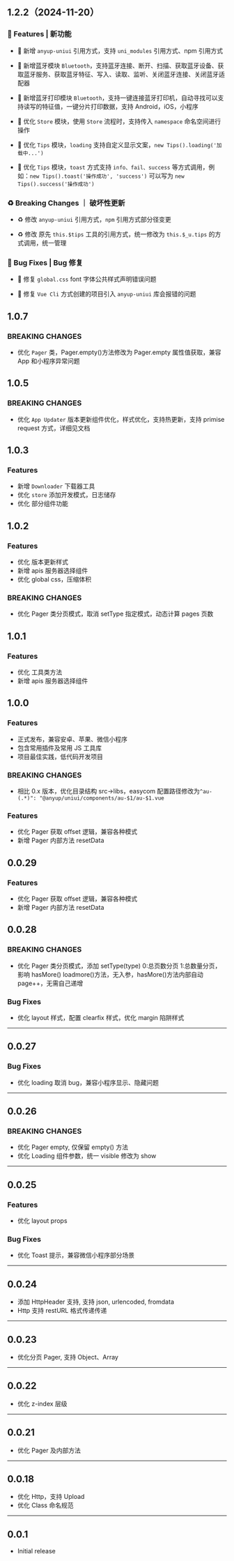 ## 1.2.2（2024-11-20）

### 🚀 Features | 新功能

- 🚀 新增 `anyup-uniui` 引用方式，支持 `uni_modules` 引用方式、npm 引用方式

- 🚀 新增蓝牙模块 `Bluetooth`，支持蓝牙连接、断开、扫描、获取蓝牙设备、获取蓝牙服务、获取蓝牙特征、写入、读取、监听、关闭蓝牙连接、关闭蓝牙适配器
- 🚀 新增蓝牙打印模块 `Bluetooth`，支持一键连接蓝牙打印机，自动寻找可以支持读写的特征值，一键分片打印数据，支持 Android，iOS，小程序
- 🚀 优化 `Store` 模块，使用 `Store` 流程时，支持传入 `namespace` 命名空间进行操作
- 🚀 优化 `Tips` 模块，`loading` 支持自定义显示文案，`new Tips().loading('加载中...')`
- 🚀 优化 `Tips` 模块，`toast` 方式支持 `info、fail、success` 等方式调用，例如：`new Tips().toast('操作成功', 'success')` 可以写为 `new Tips().success('操作成功')`

### ♻️ Breaking Changes ｜ 破坏性更新

- ♻️ 修改 `anyup-uniui` 引用方式，`npm` 引用方式部分径变更

- ♻️ 修改 原先 `this.$tips` 工具的引用方式，统一修改为 `this.$_u.tips` 的方式调用，统一管理

### 🐛 Bug Fixes | Bug 修复

- 🐛 修复 `global.css` font 字体公共样式声明错误问题

- 🐛 修复 `Vue Cli` 方式创建的项目引入 `anyup-uniui` 库会报错的问题

## 1.0.7

### BREAKING CHANGES

- 优化 `Pager` 类，Pager.empty()方法修改为 Pager.empty 属性值获取，兼容 App 和小程序异常问题

## 1.0.5

### BREAKING CHANGES

- 优化 `App Updater` 版本更新组件优化，样式优化，支持热更新，支持 primise request 方式，详细见文档

## 1.0.3

### Features

- 新增 `Downloader` 下载器工具
- 优化 `store` 添加开发模式，日志储存
- 优化 部分组件功能

## 1.0.2

### Features

- 优化 版本更新样式
- 新增 apis 服务器选择组件
- 优化 global css，压缩体积

### BREAKING CHANGES

- 优化 Pager 类分页模式，取消 setType 指定模式，动态计算 pages 页数

## 1.0.1

### Features

- 优化 工具类方法
- 新增 apis 服务器选择组件

## 1.0.0

### Features

- 正式发布，兼容安卓、苹果、微信小程序
- 包含常用插件及常用 JS 工具库
- 项目最佳实践，低代码开发项目

### BREAKING CHANGES

- 相比 0.x 版本，优化目录结构 src->libs，easycom 配置路径修改为`^au-(.*)": "@anyup/uniui/components/au-$1/au-$1.vue`

### Features

- 优化 Pager 获取 offset 逻辑，兼容各种模式
- 新增 Pager 内部方法 resetData

## 0.0.29

### Features

- 优化 Pager 获取 offset 逻辑，兼容各种模式
- 新增 Pager 内部方法 resetData

## 0.0.28

### BREAKING CHANGES

- 优化 Pager 类分页模式，添加 setType(type) 0:总页数分页 1:总数量分页，影响 hasMore() loadmore()方法，无入参，hasMore()方法内部自动 page++，无需自己递增

### Bug Fixes

- 优化 layout 样式，配置 clearfix 样式，优化 margin 陷阱样式

---

## 0.0.27

### Bug Fixes

- 优化 loading 取消 bug，兼容小程序显示、隐藏问题

---

## 0.0.26

### BREAKING CHANGES

- 优化 Pager empty, 仅保留 empty() 方法
- 优化 Loading 组件参数，统一 visible 修改为 show

---

## 0.0.25

### Features

- 优化 layout props

### Bug Fixes

- 优化 Toast 提示，兼容微信小程序部分场景

---

## 0.0.24

- 添加 HttpHeader 支持, 支持 json, urlencoded, fromdata
- Http 支持 restURL 格式传递传递

---

## 0.0.23

- 优化分页 Pager, 支持 Object、Array

---

## 0.0.22

- 优化 z-index 层级

---

## 0.0.21

- 优化 Pager 及内部方法

---

## 0.0.18

- 优化 Http，支持 Upload
- 优化 Class 命名规范

---

## 0.0.1

- Initial release
